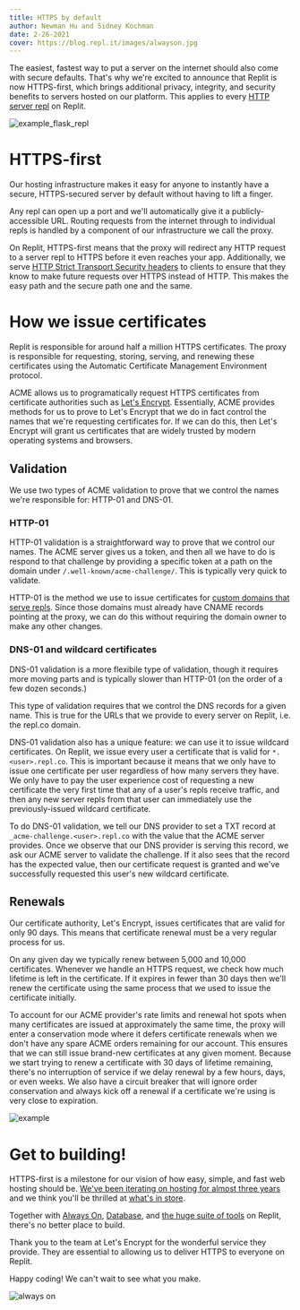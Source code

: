 ```yaml
---
title: HTTPS by default
author: Newman Hu and Sidney Kochman
date: 2-26-2021
cover: https://blog.repl.it/images/alwayson.jpg
---
```


The easiest, fastest way to put a server on the internet should also come with secure defaults. That's why we're excited to announce that Replit is now HTTPS-first, which brings additional privacy, integrity, and security benefits to servers hosted on our platform. This applies to every [HTTP server repl](https://docs.repl.it/repls/http-servers) on Replit.

![example_flask_repl](https://blog.repl.it/images/secure_hosting/repl_flask_example.gif)



# HTTPS-first

Our hosting infrastructure makes it easy for anyone to instantly have a secure, HTTPS-secured server by default without having to lift a finger.

Any repl can open up a port and we'll automatically give it a publicly-accessible URL. Routing requests from the internet through to individual repls is handled by a component of our infrastructure we call the proxy.

On Replit, HTTPS-first means that the proxy will redirect any HTTP request to a server repl to HTTPS before it even reaches your app. Additionally, we serve [HTTP Strict Transport Security headers](https://en.wikipedia.org/wiki/HTTP_Strict_Transport_Security) to clients to ensure that they know to make future requests over HTTPS instead of HTTP. This makes the easy path and the secure path one and the same.

# How we issue certificates

Replit is responsible for around half a million HTTPS certificates. The proxy is responsible for requesting, storing, serving, and renewing these certificates using the Automatic Certificate Management Environment protocol. 

ACME allows us to programatically request HTTPS certificates from certificate authorities such as [Let's Encrypt](https://letsencrypt.org). Essentially, ACME provides methods for us to prove to Let's Encrypt that we do in fact control the names that we're requesting certificates for. If we can do this, then Let's Encrypt will grant us certificates that are widely trusted by modern operating systems and browsers.

## Validation

We use two types of ACME validation to prove that we control the names we're responsible for: HTTP-01 and DNS-01.

### HTTP-01

HTTP-01 validation is a straightforward way to prove that we control our names. The ACME server gives us a token, and then all we have to do is respond to that challenge by providing a specific token at a path on the domain under `/.well-known/acme-challenge/`. This is typically very quick to validate.

HTTP-01 is the method we use to issue certificates for [custom domains that serve repls](https://docs.repl.it/repls/web-hosting). Since those domains must already have CNAME records pointing at the proxy, we can do this without requiring the domain owner to make any other changes.

### DNS-01 and wildcard certificates

DNS-01 validation is a more flexibile type of validation, though it requires more moving parts and is typically slower than HTTP-01 (on the order of a few dozen seconds.)

This type of validation requires that we control the DNS records for a given name. This is true for the URLs that we provide to every server on Replit, i.e. the repl.co domain.

DNS-01 validation also has a unique feature: we can use it to issue wildcard certificates. On Replit, we issue every user a certificate that is valid for `*.<user>.repl.co`. This is important because it means that we only have to issue one certificate per user regardless of how many servers they have. We only have to pay the user experience cost of requesting a new certificate the very first time that any of a user's repls receive traffic, and then any new server repls from that user can immediately use the previously-issued wildcard certificate.

To do DNS-01 validation, we tell our DNS provider to set a TXT record at `_acme-challenge.<user>.repl.co` with the value that the ACME server provides. Once we observe that our DNS provider is serving this record, we ask our ACME server to validate the challenge. If it also sees that the record has the expected value, then our certificate request is granted and we've successfully requested this user's new wildcard certificate.

## Renewals

Our certificate authority, Let's Encrypt, issues certificates that are valid for only 90 days. This means that certificate renewal must be a very regular process for us.

On any given day we typically renew between 5,000 and 10,000 certificates. Whenever we handle an HTTPS request, we check how much lifetime is left in the certificate. If it expires in fewer than 30 days then we'll renew the certificate using the same process that we used to issue the certificate initially.

To account for our ACME provider's rate limits and renewal hot spots when many certificates are issued at approximately the same time, the proxy will enter a conservation mode where it defers certificate renewals when we don't have any spare ACME orders remaining for our account. This ensures that we can still issue brand-new certificates at any given moment. Because we start trying to renew a certificate with 30 days of lifetime remaining, there's no interruption of service if we delay renewal by a few hours, days, or even weeks. We also have a circuit breaker that will ignore order conservation and always kick off a renewal if a certificate we're using is very close to expiration.


![example](https://blog.repl.it/images/secure_hosting/curl_example.png)

# Get to building!

HTTPS-first is a milestone for our vision of how easy, simple, and fast web hosting should be. [We've been iterating on hosting for almost three years](https://blog.repl.it/deploy) and we think you'll be thrilled at [what's in store](https://twitter.com/amasad/status/1359553366590779399).

Together with [Always On](https://blog.repl.it/alwayson), [Database](https://blog.repl.it/database), and [the huge suite of tools](https://docs.repl.it) on Replit, there's no better place to build.

Thank you to the team at Let's Encrypt for the wonderful service they provide. They are essential to allowing us to deliver HTTPS to everyone on Replit.

Happy coding! We can't wait to see what you make.

![always on](https://blog.repl.it/images/alwayson.jpg)